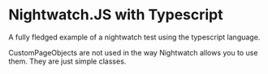 # Nightwatch.JS with Typescript

A fully fledged example of a nightwatch test using the typescript language.

CustomPageObjects are not used in the way Nightwatch allows you to use them. They are just simple classes.
